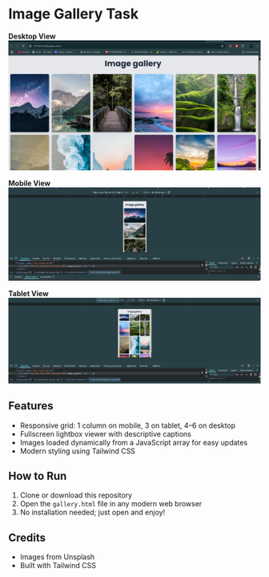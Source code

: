 # Image Gallery Task
**Desktop View**
![Desktop Screenshot](./Screenshots/Desktop-View.png)

**Mobile View**
![Mobile Screenshot](./Screenshots/Mobile-View.png)

**Tablet View**
![Tablet Screenshot](./Screenshots/Tablet-View.png)

## Features

- Responsive grid: 1 column on mobile, 3 on tablet, 4–6 on desktop
- Fullscreen lightbox viewer with descriptive captions
- Images loaded dynamically from a JavaScript array for easy updates
- Modern styling using Tailwind CSS

## How to Run

1. Clone or download this repository  
2. Open the `gallery.html` file in any modern web browser  
3. No installation needed; just open and enjoy!

## Credits

- Images from Unsplash  
- Built with Tailwind CSS  


